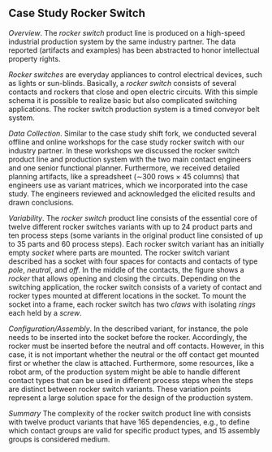 Case Study Rocker Switch
------------------------

*Overview*. The *rocker switch* product line is produced on a high-speed industrial production system by the same industry partner. The data reported (artifacts and examples) has been abstracted to honor intellectual property rights.

*Rocker switches* are everyday appliances to control electrical devices, such as lights or sun-blinds. Basically, a *rocker switch* consists of several contacts and rockers that close and open electric circuits. With this simple schema it is possible to realize basic but also complicated switching applications. The rocker switch production system is a timed conveyor belt system.

*Data Collection*. Similar to the case study shift fork, we conducted several offline and online workshops for the case study rocker switch with our industry partner. In these workshops we discussed the rocker switch product line and production system with the two main contact engineers and one senior functional planner. Furthermore, we received detailed planning artifacts, like a spreadsheet ($\sim$300 rows $\times$ 45 columns) that engineers use as variant matrices, which we incorporated into the case study. The engineers reviewed and acknowledged the elicited results and drawn conclusions.

*Variability*. The *rocker switch* product line consists of the essential core of twelve different rocker switches variants with up to 24 product parts and ten process steps (some variants in the original product line consisted of up to 35 parts and 60 process steps). Each rocker switch variant has an initially empty *socket* where parts are mounted. The rocker switch variant described has a socket with four spaces for contacts and contacts of type *pole*, *neutral*, and *off*. In the middle of the contacts, the figure shows a *rocker* that allows opening and closing the circuits. Depending on the switching application, the rocker switch consists of a variety of contact and rocker types mounted at different locations in the socket. To mount the socket into a frame, each rocker switch has two *claws* with isolating *rings* each held by a *screw*.

*Configuration/Assembly*. In the described variant, for instance, the pole needs to be inserted into the socket before the rocker. Accordingly, the rocker must be inserted before the neutral and off contacts. However, in this case, it is not important whether the neutral or the off contact get mounted first or whether the claw is attached. Furthermore, some resources, like a robot arm, of the production system might be able to handle different contact types that can be used in different process steps when the steps are distinct between rocker switch variants. These variation points represent a large solution space for the design of the production system. 

*Summary* The complexity of the rocker switch product line with consists with twelve product variants that have 165 dependencies, e.g., to define which contact groups are valid for specific product types, and 15 assembly groups is considered medium.
